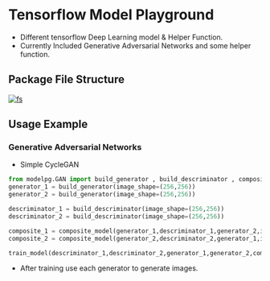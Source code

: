 # Tensorflow Model Playground

- Different tensorflow Deep Learning model & Helper Function.
- Currently Included Generative Adversarial Networks and some helper function.

## Package File Structure
[![fs](https://ik.imagekit.io/43bd8tl1l5kl/tf-ml-pg/fs_5lnQW6vq7.png?ik-sdk-version=javascript-1.4.3&updatedAt=1665724957691 "fs")](https://ik.imagekit.io/43bd8tl1l5kl/tf-ml-pg/fs_5lnQW6vq7.png?ik-sdk-version=javascript-1.4.3&updatedAt=1665724957691 "fs")

## Usage Example
### Generative Adversarial Networks
* Simple CycleGAN

```python
from modelpg.GAN import build_generator , build_descriminator , composite_model,train_model
generator_1 = build_generator(image_shape=(256,256))
generator_2 = build_generator(image_shape=(256,256))

descriminator_1 = build_descriminator(image_shape=(256,256))
descriminator_2 = build_descriminator(image_shape=(256,256))

composite_1 = composite_model(generator_1,descriminator_1,generator_2,image_shape=(256,256))
composite_2 = composite_model(generator_2,descriminator_2,generator_1,image_shape=(256,256))

train_model(descriminator_1,descriminator_2,generator_1,generator_2,composite_1,composite_2,dataset,epochs=100)
```

- After training use each generator to generate images.
